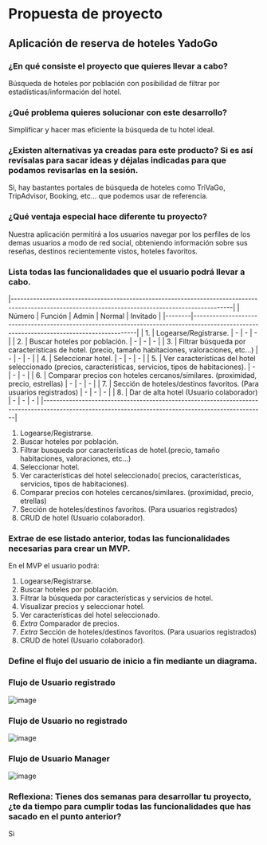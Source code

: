 # Propuesta de proyecto

## Aplicación de reserva de hoteles YadoGo

### ¿En qué consiste el proyecto que quieres llevar a cabo?

Búsqueda de hoteles por población con posibilidad de filtrar por estadísticas/información del hotel.

### ¿Qué problema quieres solucionar con este desarrollo?

Simplificar y hacer mas eficiente la búsqueda de tu hotel ideal.

### ¿Existen alternativas ya creadas para este producto? Si es así revísalas para sacar ideas y déjalas indicadas para que podamos revisarlas en la sesión.

Si, hay bastantes portales de búsqueda de hoteles como TriVaGo, TripAdvisor, Booking, etc... que podemos usar de referencia.

### ¿Qué ventaja especial hace diferente tu proyecto?

Nuestra aplicación permitirá a los usuarios navegar por los perfiles de los demas usuarios a modo de red social, obteniendo información sobre sus reseñas, destinos recientemente vistos, hoteles favoritos.

### Lista todas las funcionalidades que el usuario podrá llevar a cabo.

|---------------------------------------------------------------------------------------------------------------------------------------------------|
| Número | Función                                                                        				                      | Admin | Normal | Invitado |
|--------|------------------------------------------------------------------------------------------------------------------------------------------|
| 1.     | Logearse/Registrarse.                                                          				                      | - 	  | - 	   | - 	      |
| 2.     | Buscar hoteles por población.                                                  				                      | - 	  | - 	   | - 	      |
| 3.     | Filtrar búsqueda por características de hotel. (precio, tamaño habitaciones, valoraciones, etc...) 		      | - 	  | - 	   | - 	      |
| 4.     | Seleccionar hotel.                                                             				                      | - 	  | - 	   | - 	      |
| 5.     | Ver características del hotel seleccionado (precios, características, servicios, tipos de habitaciones). 	  | - 	  | - 	   | - 	      |
| 6.     | Comparar precios con hoteles cercanos/similares. (proximidad, precio, estrellas) 				                    | - 	  | - 	   | - 	      |
| 7.     | Sección de hoteles/destinos favoritos. (Para usuarios registrados)              				                      | - 	  | - 	   | - 	      |
| 8.     | Dar de alta hotel (Usuario colaborador)                                        				                      | - 	  | - 	   | - 	      |
|---------------------------------------------------------------------------------------------------------------------------------------------------|
1. Logearse/Registrarse.
2. Buscar hoteles por población.
3. Filtrar busqueda por características de hotel.(precio, tamaño habitaciones, valoraciones, etc...)
4. Seleccionar hotel.
5. Ver características del hotel seleccionado( precios, características, servicios, tipos de habitaciones).
6. Comparar precios con hoteles cercanos/similares. (proximidad, precio, etrellas)
7. Sección de hoteles/destinos favoritos. (Para usuarios registrados)
8. CRUD de hotel (Usuario colaborador).

### Extrae de ese listado anterior, todas las funcionalidades necesarias para crear un MVP.

En el MVP el usuario podrá:

1. Logearse/Registrarse.
2. Buscar hoteles por población.
3. Filtrar la búsqueda por características y servicios de hotel.
4. Visualizar precios y seleccionar hotel.
5. Ver características del hotel seleccionado.
6. *Extra* Comparador de precios.
7. *Extra* Sección de hoteles/destinos favoritos. (Para usuarios registrados)
8. CRUD de hotel (Usuario colaborador).

### Define el flujo del usuario de inicio a fin mediante un diagrama.
### Flujo de Usuario registrado 
![image](https://github.com/GitJanPlata/jpg-fe-gc-proyecto-final-planteamiento/assets/96839905/084febb8-c728-40d1-80ad-403cd01c30f0)
### Flujo de Usuario no registrado
![image](https://github.com/YadoGo/yadogo-task/assets/96839905/cd71fdee-99b0-4acd-a2b2-d30ac534f2a2)
### Flujo de Usuario Manager 
![image](https://github.com/YadoGo/yadogo-task/assets/96839905/37b9cb85-9217-421b-ab9a-1378f0bf1f95)




### Reflexiona: Tienes dos semanas para desarrollar tu proyecto, ¿te da tiempo para cumplir todas las funcionalidades que has sacado en el punto anterior?

Si
